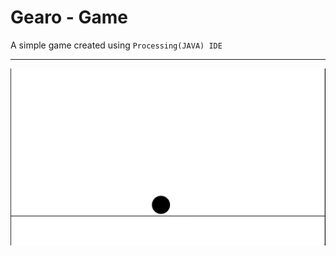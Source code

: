 # Gearo - Game

A simple game created using `Processing(JAVA) IDE`

---

![gearo](.readme-res/gearo.gif)